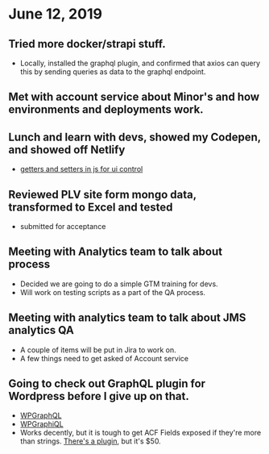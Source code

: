 # June 12, 2019

## Tried more docker/strapi stuff.
- Locally, installed the graphql plugin, and confirmed that axios can query this by sending queries as data to the graphql endpoint. 

## Met with account service about Minor's and how environments and deployments work.

## Lunch and learn with devs, showed my Codepen, and showed off Netlify
- [getters and setters in js for ui control](https://codepen.io/bdnorris/pen/KYjvEd?editors=0010)

## Reviewed PLV site form mongo data, transformed to Excel and tested
- submitted for acceptance

## Meeting with Analytics team to talk about process
- Decided we are going to do a simple GTM training for devs. 
- Will work on testing scripts as a part of the QA process.

## Meeting with analytics team to talk about JMS analytics QA
- A couple of items will be put in Jira to work on.
- A few things need to get asked of Account service

## Going to check out GraphQL plugin for Wordpress before I give up on that.
- [WPGraphQL](https://www.wpgraphql.com/)
- [WPGraphiQL](https://github.com/wp-graphql/wp-graphiql)
- Works decently, but it is tough to get ACF Fields exposed if they're more than strings. [There's a plugin](https://www.wpgraphql.com/acf/), but it's $50.